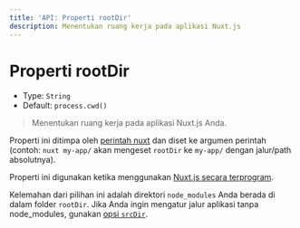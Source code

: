 ```yaml
---
title: 'API: Properti rootDir'
description: Menentukan ruang kerja pada aplikasi Nuxt.js
---
```


# Properti rootDir

- Type: `String`
- Default: `process.cwd()`

> Menentukan ruang kerja pada aplikasi Nuxt.js Anda.

Properti ini ditimpa oleh [perintah nuxt](/guide/commands) dan diset ke argumen perintah (contoh: `nuxt my-app/` akan mengeset `rootDir` ke `my-app/` dengan jalur/path absolutnya).

Properti ini digunakan ketika menggunakan [Nuxt.js secara terprogram](/api/nuxt).

<div class="Alert Alert--blue">

Kelemahan dari pilihan ini adalah direktori `node_modules` Anda berada di dalam folder `rootDir`. Jika Anda ingin mengatur jalur aplikasi tanpa node_modules, gunakan [opsi `srcDir`](/api/configuration-srcdir).

</div>
